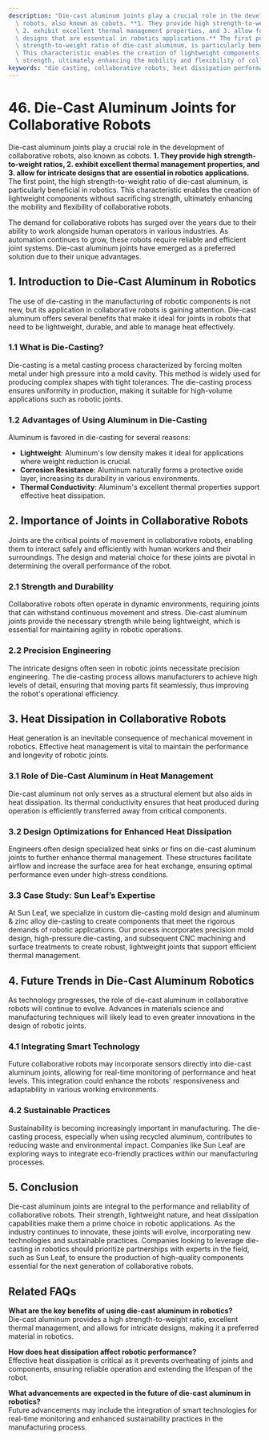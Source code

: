 ```yaml
---
description: "Die-cast aluminum joints play a crucial role in the development of collaborative\
  \ robots, also known as cobots. **1. They provide high strength-to-weight ratios,\
  \ 2. exhibit excellent thermal management properties, and 3. allow for intricate\
  \ designs that are essential in robotics applications.** The first point, the high\
  \ strength-to-weight ratio of die-cast aluminum, is particularly beneficial in robotics.\
  \ This characteristic enables the creation of lightweight components without sacrificing\
  \ strength, ultimately enhancing the mobility and flexibility of collaborative robots. "
keywords: "die casting, collaborative robots, heat dissipation performance, heat sink"
---
```

# 46. Die-Cast Aluminum Joints for Collaborative Robots

Die-cast aluminum joints play a crucial role in the development of collaborative robots, also known as cobots. **1. They provide high strength-to-weight ratios, 2. exhibit excellent thermal management properties, and 3. allow for intricate designs that are essential in robotics applications.** The first point, the high strength-to-weight ratio of die-cast aluminum, is particularly beneficial in robotics. This characteristic enables the creation of lightweight components without sacrificing strength, ultimately enhancing the mobility and flexibility of collaborative robots. 

The demand for collaborative robots has surged over the years due to their ability to work alongside human operators in various industries. As automation continues to grow, these robots require reliable and efficient joint systems. Die-cast aluminum joints have emerged as a preferred solution due to their unique advantages.

## **1. Introduction to Die-Cast Aluminum in Robotics**

The use of die-casting in the manufacturing of robotic components is not new, but its application in collaborative robots is gaining attention. Die-cast aluminum offers several benefits that make it ideal for joints in robots that need to be lightweight, durable, and able to manage heat effectively.

### **1.1 What is Die-Casting?**

Die-casting is a metal casting process characterized by forcing molten metal under high pressure into a mold cavity. This method is widely used for producing complex shapes with tight tolerances. The die-casting process ensures uniformity in production, making it suitable for high-volume applications such as robotic joints.

### **1.2 Advantages of Using Aluminum in Die-Casting**

Aluminum is favored in die-casting for several reasons:
- **Lightweight**: Aluminum's low density makes it ideal for applications where weight reduction is crucial.
- **Corrosion Resistance**: Aluminum naturally forms a protective oxide layer, increasing its durability in various environments.
- **Thermal Conductivity**: Aluminum's excellent thermal properties support effective heat dissipation.

## **2. Importance of Joints in Collaborative Robots**

Joints are the critical points of movement in collaborative robots, enabling them to interact safely and efficiently with human workers and their surroundings. The design and material choice for these joints are pivotal in determining the overall performance of the robot.

### **2.1 Strength and Durability**

Collaborative robots often operate in dynamic environments, requiring joints that can withstand continuous movement and stress. Die-cast aluminum joints provide the necessary strength while being lightweight, which is essential for maintaining agility in robotic operations.

### **2.2 Precision Engineering**

The intricate designs often seen in robotic joints necessitate precision engineering. The die-casting process allows manufacturers to achieve high levels of detail, ensuring that moving parts fit seamlessly, thus improving the robot's operational efficiency.

## **3. Heat Dissipation in Collaborative Robots**

Heat generation is an inevitable consequence of mechanical movement in robotics. Effective heat management is vital to maintain the performance and longevity of robotic joints.

### **3.1 Role of Die-Cast Aluminum in Heat Management**

Die-cast aluminum not only serves as a structural element but also aids in heat dissipation. Its thermal conductivity ensures that heat produced during operation is efficiently transferred away from critical components.

### **3.2 Design Optimizations for Enhanced Heat Dissipation**

Engineers often design specialized heat sinks or fins on die-cast aluminum joints to further enhance thermal management. These structures facilitate airflow and increase the surface area for heat exchange, ensuring optimal performance even under high-stress conditions. 

### **3.3 Case Study: Sun Leaf’s Expertise**

At Sun Leaf, we specialize in custom die-casting mold design and aluminum & zinc alloy die-casting to create components that meet the rigorous demands of robotic applications. Our process incorporates precision mold design, high-pressure die-casting, and subsequent CNC machining and surface treatments to create robust, lightweight joints that support efficient thermal management.

## **4. Future Trends in Die-Cast Aluminum Robotics**

As technology progresses, the role of die-cast aluminum in collaborative robots will continue to evolve. Advances in materials science and manufacturing techniques will likely lead to even greater innovations in the design of robotic joints.

### **4.1 Integrating Smart Technology**

Future collaborative robots may incorporate sensors directly into die-cast aluminum joints, allowing for real-time monitoring of performance and heat levels. This integration could enhance the robots' responsiveness and adaptability in various working environments.

### **4.2 Sustainable Practices**

Sustainability is becoming increasingly important in manufacturing. The die-casting process, especially when using recycled aluminum, contributes to reducing waste and environmental impact. Companies like Sun Leaf are exploring ways to integrate eco-friendly practices within our manufacturing processes.

## **5. Conclusion**

Die-cast aluminum joints are integral to the performance and reliability of collaborative robots. Their strength, lightweight nature, and heat dissipation capabilities make them a prime choice in robotic applications. As the industry continues to innovate, these joints will evolve, incorporating new technologies and sustainable practices. Companies looking to leverage die-casting in robotics should prioritize partnerships with experts in the field, such as Sun Leaf, to ensure the production of high-quality components essential for the next generation of collaborative robots.

## Related FAQs

**What are the key benefits of using die-cast aluminum in robotics?**  
Die-cast aluminum provides a high strength-to-weight ratio, excellent thermal management, and allows for intricate designs, making it a preferred material in robotics.

**How does heat dissipation affect robotic performance?**  
Effective heat dissipation is critical as it prevents overheating of joints and components, ensuring reliable operation and extending the lifespan of the robot.

**What advancements are expected in the future of die-cast aluminum in robotics?**  
Future advancements may include the integration of smart technologies for real-time monitoring and enhanced sustainability practices in the manufacturing process.
